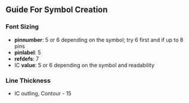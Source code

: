 ## Guide For Symbol Creation

### Font Sizing

* **pinnumber**: 5 or 6 depending on the symbol; try 6 first and if up to 8 pins
* **pinlabel**: 5
* **refdefs**: 7
* IC **value**: 5 or 6 depending on the symbol and readability

### Line Thickness

* IC outling, Contour - 15
